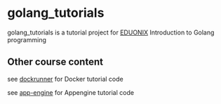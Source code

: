 # golang_tutorials

golang_tutorials  is a tutorial project for  [EDUONIX](http://www.eduonix.com/)  Introduction to Golang programming

## Other course content
see  [dockrunner](https://github.com/nsavageJVM/dockrunner) for Docker tutorial code  
  
see  [app-engine](https://github.com/nsavageJVM/go_appengine_tutorial) for Appengine tutorial code

 